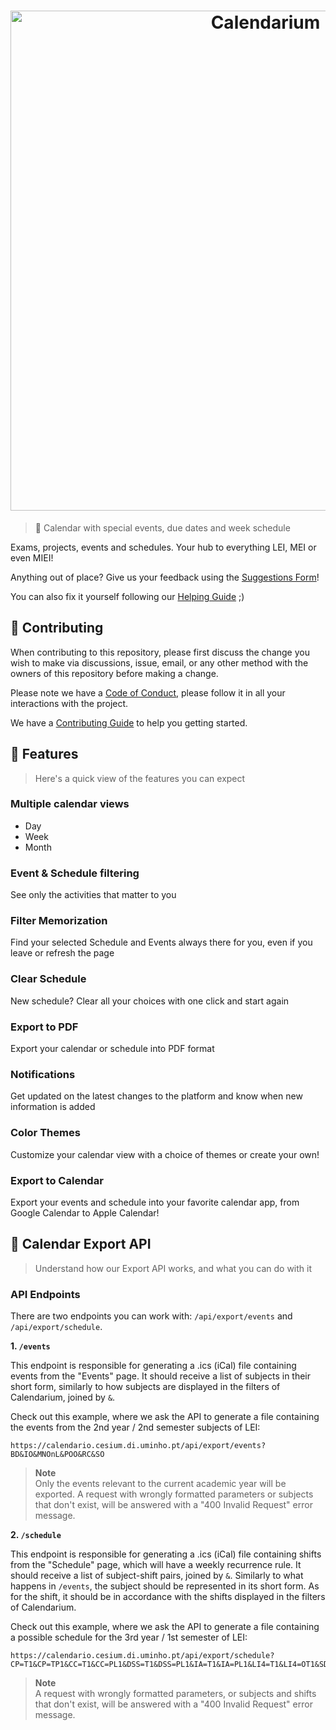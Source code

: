 <h1 align="center">
  <a href="https://calendario.cesium.di.uminho.pt/" title="Go to Calendarium">
    <picture>
      <source media="(prefers-color-scheme: dark)" srcset="assets/calendarium-banner-dark.png">
      <source media="(prefers-color-scheme: light)" srcset="assets/calendarium-banner-light.png">
      <img alt="Calendarium" height="auto" width="800px">
    </picture>
  </a>
</h1>

[netlify-status]: https://app.netlify.com/sites/cesium-calendarium/deploys

> 📅 Calendar with special events, due dates and week schedule

Exams, projects, events and schedules. Your hub to everything LEI, MEI or even MIEI!

Anything out of place? Give us your feedback using the [Suggestions Form](https://forms.gle/C2uxuUKqoeqMWfcZ6)!

You can also fix it yourself following our [Helping Guide](HELPING_GUIDE.md) ;)

## 🤝 Contributing

When contributing to this repository, please first discuss the change you wish to make via discussions, issue, email, or any other method with the owners of this repository before making a change.

Please note we have a [Code of Conduct](CODE_OF_CONDUCT.md), please follow it in all your interactions with the project.

We have a [Contributing Guide](CONTRIBUTING.md) to help you getting started.

## 📑 Features

> Here's a quick view of the features you can expect

### Multiple calendar views

- Day
- Week
- Month

### Event & Schedule filtering

See only the activities that matter to you

### Filter Memorization

Find your selected Schedule and Events always there for you, even if you leave or refresh the page

### Clear Schedule

New schedule? Clear all your choices with one click and start again

### Export to PDF

Export your calendar or schedule into PDF format

### Notifications

Get updated on the latest changes to the platform and know when new information is added

### Color Themes

Customize your calendar view with a choice of themes or create your own!

### Export to Calendar

Export your events and schedule into your favorite calendar app, from Google Calendar to Apple Calendar!

## 🔌 Calendar Export API

> Understand how our Export API works, and what you can do with it

### API Endpoints

There are two endpoints you can work with: `/api/export/events` and `/api/export/schedule`.

**1. `/events`**

This endpoint is responsible for generating a .ics (iCal) file containing events from the "Events" page. It should receive a list of subjects in their short form, similarly to how subjects are displayed in the filters of Calendarium, joined by `&`.

Check out this example, where we ask the API to generate a file containing the events from the 2nd year / 2nd semester subjects of LEI:

```
https://calendario.cesium.di.uminho.pt/api/export/events?
BD&IO&MNOnL&POO&RC&SO
```

> **Note**  
> Only the events relevant to the current academic year will be exported. A request with wrongly formatted parameters or subjects that don't exist, will be answered with a "400 Invalid Request" error message.

**2. `/schedule`**

This endpoint is responsible for generating a .ics (iCal) file containing shifts from the "Schedule" page, which will have a weekly recurrence rule. It should receive a list of subject-shift pairs, joined by `&`. Similarly to what happens in `/events`, the subject should be represented in its short form. As for the shift, it should be in accordance with the shifts displayed in the filters of Calendarium.

Check out this example, where we ask the API to generate a file containing a possible schedule for the 3rd year / 1st semester of LEI:

```
https://calendario.cesium.di.uminho.pt/api/export/schedule?
CP=T1&CP=TP1&CC=T1&CC=PL1&DSS=T1&DSS=PL1&IA=T1&IA=PL1&LI4=T1&LI4=OT1&SD=T1&SD=PL1
```

> **Note**  
> A request with wrongly formatted parameters, or subjects and shifts that don't exist, will be answered with a "400 Invalid Request" error message.

